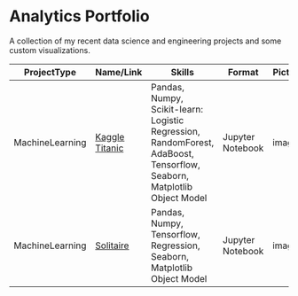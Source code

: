 # Analytics Portfolio
A collection of my recent data science and engineering projects and some custom visualizations. 

ProjectType | Name/Link | Skills | Format | Picture
------------|------|--------|--------|------------
MachineLearning | [Kaggle Titanic](https://www.kaggle.com/countingpigeons/titanic-survival-cross-validated-voting-ensembles) | Pandas, Numpy, Scikit-learn:  Logistic Regression, RandomForest, AdaBoost, Tensorflow, Seaborn, Matplotlib Object Model | Jupyter Notebook | image1
MachineLearning | [Solitaire](https://www.kaggle.com/countingpigeons/predicting-winning-solitaire-decks) | Pandas, Numpy, Tensorflow, Regression, Seaborn, Matplotlib Object Model | Jupyter Notebook | image2
